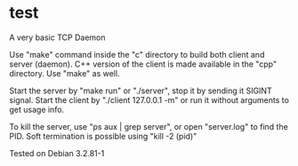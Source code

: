 # test
A very basic TCP Daemon

Use "make" command inside the "c" directory to build both client and server (daemon).
C++ version of the client is made available in the "cpp" directory. Use "make" as well.

Start the server by "make run" or "./server", stop it by sending it SIGINT signal.
Start the client by "./client 127.0.0.1 -m" or run it without arguments to get usage info.

To kill the server, use "ps aux | grep server", or open "server.log" to find the PID.
Soft termination is possible using "kill -2 (pid)"

Tested on Debian 3.2.81-1
